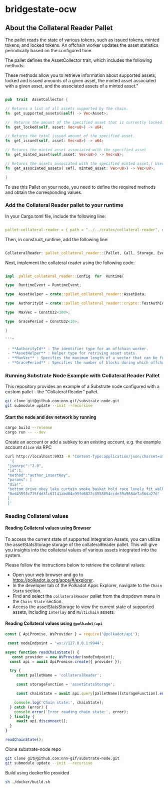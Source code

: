 # bridgestate-ocw

## About the Collateral Reader Pallet

The pallet reads the state of various tokens, such as issued tokens, minted tokens, and locked tokens. An offchain worker updates the asset statistics periodically based on the configured time.

The pallet defines the AssetCollector trait, which includes the following methods:

These methods allow you to retrieve information about supported assets, locked and issued amounts of a given asset, the minted asset associated with a given asset, and the associated assets of a minted asset."

```rust

pub  trait  AssetCollector {

// Returns a list of all assets supported by the chain.
fn  get_supported_assets(&self) -> Vec<Asset>;

//  Returns the amount of the specified asset that is currently locked.
fn  get_locked(self, asset: Vec<u8>) -> u64;

// Returns the total issued amount of the specified asset.
fn  get_issued(self, asset: Vec<u8>) -> u64;

// Returns the minted asset associated with the specified asset
fn  get_minted_asset(self,asset: Vec<u8>) -> Vec<u8>;

// Returns the assets associated with the specified minted asset.( Used by Bridge Adaptor(wip))
fn  get_associated_assets( sefl, minted_asset: Vec<u8>) -> Vec<u8>;

}

```

To use this Pallet on your node, you need to define the required methods and obtain the corresponding values.

### Add the Collateral Reader pallet to your runtime

In your Cargo.toml file, include the following line:

```yml

pallet-collateral-reader = { path = "../../crates/collateral-reader", default-features = false }

```

Then, in construct_runtime, add the following line:

```rust

CollateralReader: pallet_collateral_reader::{Pallet, Call, Storage, Event<T>} = 110,

```

Next, implement the collateral reader using the following code:

```rust

impl  pallet_collateral_reader::Config  for  Runtime{

type  RuntimeEvent = RuntimeEvent;

type  AssetHelper = crate::pallet_collateral_reader::AssetData;

type  AuthorityId = crate::pallet_collateral_reader::crypto::TestAuthId;

type  MaxVec = ConstU32<100>;

type  GracePeriod = ConstU32<10>;

}

```"

 - **AuthorityId** : The identifier type for an offchain worker.
 - **AssetHelper** : Helper type for retriving asset stats.
 - **MaxVec** : Specifies the maximum length of a vector that can be for Asset Name
 - **GracePeriod** : Specifies the number of blocks during which offchain worker will update data on chain

```

### Running Substrate Node Example with Collateral Reader Pallet

This repository provides an example of a Substrate node configured with a custom pallet - the "Collateral Reader" pallet.  

```sh
git clone git@github.com:nnn-gif/substrate-node.git
git submodule update --init --recursive

```

#### Start the node and dev network by running

```sh
cargo build --release
cargo run -- --dev
```

Create an account or add a subkey to an existing account, e.g. the example account `Alice` via RPC

```sh
curl http://localhost:9933 -H "Content-Type:application/json;charset=utf-8" -d \
  '{
 "jsonrpc":"2.0",
 "id":1,
 "method":"author_insertKey",
 "params": [
 "dia!",
 "bottom drive obey lake curtain smoke basket hold race lonely fit walk//Alice",
 "0xd43593c715fdd31c61141abd04a99fd6822c8558854ccde39a5684e7a56da27d"
 ]
 }'

```

### Reading Collateral values

#### Reading Collateral values using Browser

To access the current state of supported Integration Assets, you can utilize the assetStatsStorage storage of the collateralReader pallet. This will give you insights into the collateral values of various assets integrated into the system.

Please follow the instructions below to retrieve the collateral values:

- Open your web browser and go to https://polkadot.js.org/apps/#/explorer.
- In the developer tab of the Polkadot Apps Explorer, navigate to the `Chain State` section.
- Find and select the `collateralReader` pallet from the dropdown menu in the `Chain State` section.
- Access the assetStatsStorage to view the current state of supported assets, including `Interlay` and `Multichain` assets.



#### Reading Collateral values using `@polkadot/api`

```ts
const { ApiPromise, WsProvider } = require('@polkadot/api');

 const nodeEndpoint = 'ws://127.0.0.1:9944';

async function readChainState() {
   const provider = new WsProvider(nodeEndpoint);
  const api = await ApiPromise.create({ provider });

  try {
     const palletName = 'collateralReader';

     const storageFunction = 'assetStatsStorage';

     const chainState = await api.query[palletName][storageFunction].entries();

    console.log('Chain state:', chainState);
  } catch (error) {
    console.error('Error reading chain state:', error);
  } finally {
     await api.disconnect();
  }
}

readChainState();
```

Clone substrate-node repo

```sh
git clone git@github.com:nnn-gif/substrate-node.git
git submodule update --init --recursive

```

Build using dockerfile provided

```sh
sh ./docker/build.sh
```
